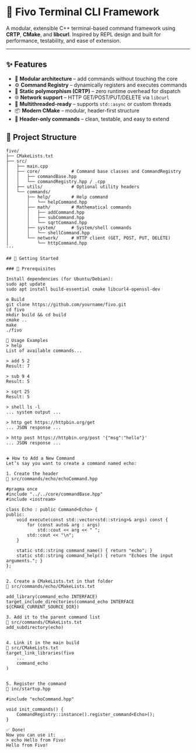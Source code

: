 # 🧠 Fivo Terminal CLI Framework

A modular, extensible C++ terminal-based command framework using **CRTP**, **CMake**, and **libcurl**. Inspired by REPL design and built for performance, testability, and ease of extension.

---

## ✨ Features

- 🔌 **Modular architecture** – add commands without touching the core
- ⚙️ **Command Registry** – dynamically registers and executes commands
- 🚀 **Static polymorphism (CRTP)** – zero runtime overhead for dispatch
- 🌐 **Network support** – HTTP GET/POST/PUT/DELETE via `libcurl`
- 🧵 **Multithreaded-ready** – supports `std::async` or custom threads
- 📦 **Modern CMake** – modular, header-first structure
- 🧪 **Header-only commands** – clean, testable, and easy to extend

## 📁 Project Structure

```text
fivo/
├── CMakeLists.txt
├── src/
│   ├── main.cpp
│   ├── core/            # Command base classes and CommandRegistry
│   │   ├── commandBase.hpp
│   │   └── commandRegistry.hpp / .cpp
│   ├── utils/           # Optional utility headers
│   └── commands/
│       ├── help/        # Help command
│       │   └── helpCommand.hpp
│       ├── math/        # Mathematical commands
│       │   ├── addCommand.hpp
│       │   ├── subCommand.hpp
│       │   └── sqrtCommand.hpp
│       ├── system/      # System/shell commands
│       │   └── shellCommand.hpp
│       └── network/     # HTTP client (GET, POST, PUT, DELETE)
│           └── httpCommand.hpp
'''

## 🏁 Getting Started

### 🔧 Prerequisites

Install dependencies (for Ubuntu/Debian):
sudo apt update
sudo apt install build-essential cmake libcurl4-openssl-dev

⚙️ Build
git clone https://github.com/yourname/fivo.git
cd fivo
mkdir build && cd build
cmake ..
make
./fivo

🧪 Usage Examples
> help
List of available commands...

> add 5 2
Result: 7

> sub 9 4
Result: 5

> sqrt 25
Result: 5

> shell ls -l
... system output ...

> http get https://httpbin.org/get
... JSON response ...

> http post https://httpbin.org/post '{"msg":"hello"}'
... JSON response ...


➕ How to Add a New Command
Let’s say you want to create a command named echo:

1. Create the header
📄 src/commands/echo/echoCommand.hpp

#pragma once
#include "../../core/commandBase.hpp"
#include <iostream>

class Echo : public Command<Echo> {
public:
    void execute(const std::vector<std::string>& args) const {
        for (const auto& arg : args)
            std::cout << arg << " ";
        std::cout << "\n";
    }

    static std::string command_name() { return "echo"; }
    static std::string command_help() { return "Echoes the input arguments."; }
};


2. Create a CMakeLists.txt in that folder
📄 src/commands/echo/CMakeLists.txt

add_library(command_echo INTERFACE)
target_include_directories(command_echo INTERFACE ${CMAKE_CURRENT_SOURCE_DIR})

3. Add it to the parent command list
📄 src/commands/CMakeLists.txt
add_subdirectory(echo)


4. Link it in the main build
📄 src/CMakeLists.txt
target_link_libraries(fivo
    ...
    command_echo
)


5. Register the command
📄 inc/startup.hpp

#include "echoCommand.hpp"

void init_commands() {
    CommandRegistry::instance().register_command<Echo>();
}

✅ Done!
Now you can use it:
> echo Hello from Fivo!
Hello from Fivo!
